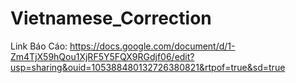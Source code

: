 # Vietnamese_Correction

Link Báo Cáo: https://docs.google.com/document/d/1-Zm4TjX59hQou1XjRF5Y5FQX9RGdjf06/edit?usp=sharing&ouid=105388480132726380821&rtpof=true&sd=true
